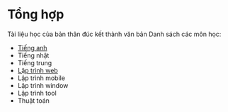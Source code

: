 #  Tổng hợp
Tài liệu học của bản thân đúc kết thành văn bản Danh sách các môn học:
- [Tiếng anh](Enlish.md)
- Tiếng nhật
- Tiếng trung
- [Lập trình web](web/Web)
- Lập trình mobile
- Lập trình window
- Lập trình tool
- Thuật toán
